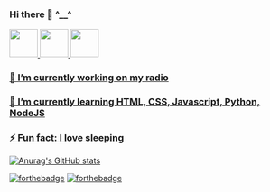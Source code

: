 ### Hi there 👋 ^__^
   
   
   
   <a href="https://t.me/Caseduck">
      <img width="50px" src="https://img.icons8.com/fluency/452/telegram-app.png"/>
  <a href="https://discord.com/channels/@me/696628019422429255"/>
      <img width="50px" src="https://img.icons8.com/fluency/452/discord.png"/>
  <a href="https://youtube.com/c/Casealby"/>
      <img width="50px" src="https://www.clipartmax.com/png/full/266-2661594_consoling-clip-art.png"/>
 <p align="center">
  
     
 ### 🔭 I’m currently working on my radio 
     
 ### 🌱 I’m currently learning HTML, CSS, Javascript, Python, NodeJS
     
 ### ⚡ Fun fact: I love sleeping
     
  <p allign="center">
    
[![Anurag's GitHub stats](https://github-readme-stats.vercel.app/api?username=CasealbyOfficial&count_private=true&show_icons=true&theme=tokyonight)](https://github.com/anuraghazra/github-readme-stats)
 
  </p>

   [![forthebadge](https://forthebadge.com/images/badges/built-with-love.svg)](https://forthebadge.com)  [![forthebadge](https://forthebadge.com/images/badges/made-with-markdown.svg)](https://forthebadge.com)  
